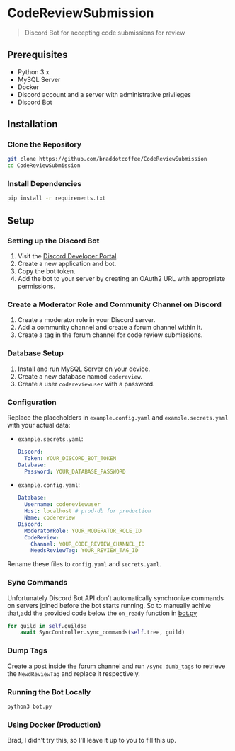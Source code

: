 # CodeReviewSubmission
> Discord Bot for accepting code submissions for review

## Prerequisites
- Python 3.x
- MySQL Server
- Docker
- Discord account and a server with administrative privileges
- Discord Bot

## Installation

### Clone the Repository
```bash
git clone https://github.com/braddotcoffee/CodeReviewSubmission
cd CodeReviewSubmission
```

### Install Dependencies
```bash
pip install -r requirements.txt
```

## Setup

### Setting up the Discord Bot
1. Visit the [Discord Developer Portal](https://discord.com/developers/applications).
2. Create a new application and bot.
3. Copy the bot token.
4. Add the bot to your server by creating an OAuth2 URL with appropriate permissions.

### Create a Moderator Role and Community Channel on Discord
1. Create a moderator role in your Discord server.
2. Add a community channel and create a forum channel within it.
3. Create a tag in the forum channel for code review submissions.

### Database Setup
1. Install and run MySQL Server on your device.
2. Create a new database named `codereview`.
3. Create a user `codereviewuser` with a password.

### Configuration
Replace the placeholders in `example.config.yaml` and `example.secrets.yaml` with your actual data:
- `example.secrets.yaml`:
   ```yaml
   Discord:
     Token: YOUR_DISCORD_BOT_TOKEN
   Database:
     Password: YOUR_DATABASE_PASSWORD
   ```

- `example.config.yaml`:
   ```yaml
   Database:
     Username: codereviewuser
     Host: localhost # prod-db for production
     Name: codereview
   Discord:
     ModeratorRole: YOUR_MODERATOR_ROLE_ID
     CodeReview:
       Channel: YOUR_CODE_REVIEW_CHANNEL_ID
       NeedsReviewTag: YOUR_REVIEW_TAG_ID
   ```

Rename these files to `config.yaml` and `secrets.yaml`.

### Sync Commands
Unfortunately Discord Bot API don't automatically synchronize commands on servers joined before the bot starts running. So to manually achive that,add the provided code below the `on_ready` function in [bot.py](bot.py)

```python
for guild in self.guilds:
    await SyncController.sync_commands(self.tree, guild)
``` 
### Dump Tags
Create a post inside the forum channel and run `/sync dumb_tags` to retrieve the `NewdReviewTag` and replace it respectively.

### Running the Bot Locally
```bash
python3 bot.py
```

### Using Docker (Production)
Brad, I didn't try this, so I'll leave it up to you to fill this up.
